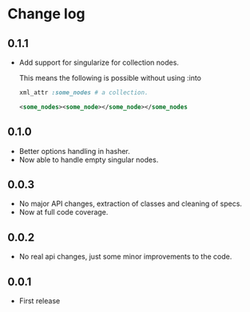 # Change log

## 0.1.1
- Add support for singularize for collection nodes.

  This means the following is possible without using :into
  ```ruby
  xml_attr :some_nodes # a collection.
  ```

  ```xml
  <some_nodes><some_node></some_node></some_nodes
  ```

## 0.1.0
- Better options handling in hasher.
- Now able to handle empty singular nodes.

## 0.0.3
- No major API changes, extraction of classes and cleaning of specs.
- Now at full code coverage.

## 0.0.2
- No real api changes, just some minor improvements to the code.

## 0.0.1
- First release
